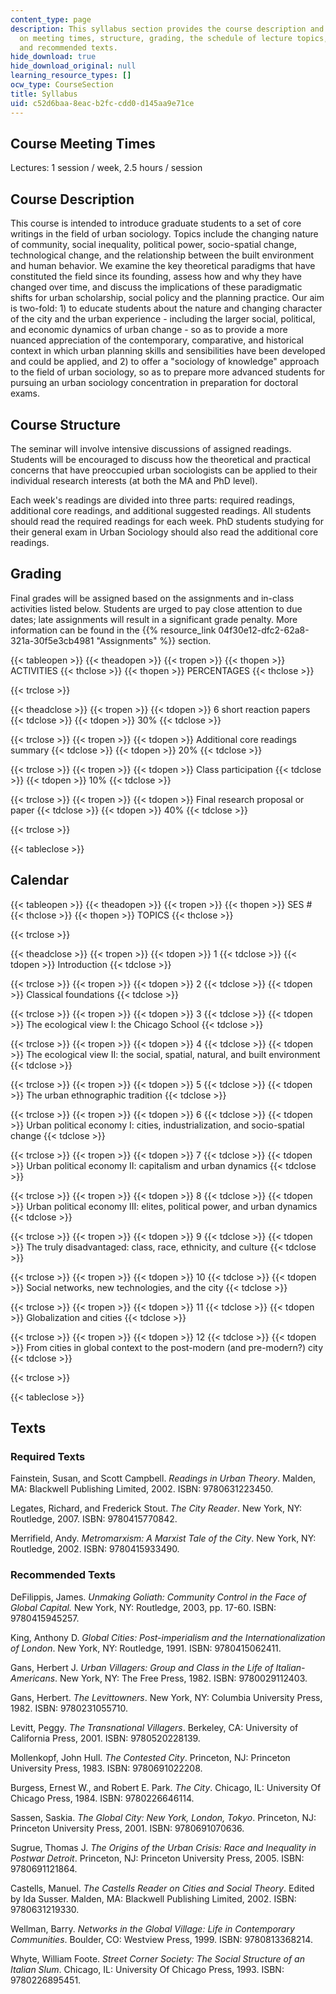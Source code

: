 ```yaml
---
content_type: page
description: This syllabus section provides the course description and information
  on meeting times, structure, grading, the schedule of lecture topics, required texts,
  and recommended texts.
hide_download: true
hide_download_original: null
learning_resource_types: []
ocw_type: CourseSection
title: Syllabus
uid: c52d6baa-8eac-b2fc-cdd0-d145aa9e71ce
---
```


Course Meeting Times
--------------------

Lectures: 1 session / week, 2.5 hours / session

Course Description
------------------

This course is intended to introduce graduate students to a set of core writings in the field of urban sociology. Topics include the changing nature of community, social inequality, political power, socio-spatial change, technological change, and the relationship between the built environment and human behavior. We examine the key theoretical paradigms that have constituted the field since its founding, assess how and why they have changed over time, and discuss the implications of these paradigmatic shifts for urban scholarship, social policy and the planning practice. Our aim is two-fold: 1) to educate students about the nature and changing character of the city and the urban experience - including the larger social, political, and economic dynamics of urban change - so as to provide a more nuanced appreciation of the contemporary, comparative, and historical context in which urban planning skills and sensibilities have been developed and could be applied, and 2) to offer a "sociology of knowledge" approach to the field of urban sociology, so as to prepare more advanced students for pursuing an urban sociology concentration in preparation for doctoral exams.

Course Structure
----------------

The seminar will involve intensive discussions of assigned readings. Students will be encouraged to discuss how the theoretical and practical concerns that have preoccupied urban sociologists can be applied to their individual research interests (at both the MA and PhD level).

Each week's readings are divided into three parts: required readings, additional core readings, and additional suggested readings. All students should read the required readings for each week. PhD students studying for their general exam in Urban Sociology should also read the additional core readings.

Grading
-------

Final grades will be assigned based on the assignments and in-class activities listed below. Students are urged to pay close attention to due dates; late assignments will result in a significant grade penalty. More information can be found in the {{% resource_link 04f30e12-dfc2-62a8-321a-30f5e3cb4981 "Assignments" %}} section.

{{< tableopen >}}
{{< theadopen >}}
{{< tropen >}}
{{< thopen >}}
ACTIVITIES
{{< thclose >}}
{{< thopen >}}
PERCENTAGES
{{< thclose >}}

{{< trclose >}}

{{< theadclose >}}
{{< tropen >}}
{{< tdopen >}}
6 short reaction papers
{{< tdclose >}}
{{< tdopen >}}
30%
{{< tdclose >}}

{{< trclose >}}
{{< tropen >}}
{{< tdopen >}}
Additional core readings summary
{{< tdclose >}}
{{< tdopen >}}
20%
{{< tdclose >}}

{{< trclose >}}
{{< tropen >}}
{{< tdopen >}}
Class participation
{{< tdclose >}}
{{< tdopen >}}
10%
{{< tdclose >}}

{{< trclose >}}
{{< tropen >}}
{{< tdopen >}}
Final research proposal or paper
{{< tdclose >}}
{{< tdopen >}}
40%
{{< tdclose >}}

{{< trclose >}}

{{< tableclose >}}

Calendar
--------

{{< tableopen >}}
{{< theadopen >}}
{{< tropen >}}
{{< thopen >}}
SES #
{{< thclose >}}
{{< thopen >}}
TOPICS
{{< thclose >}}

{{< trclose >}}

{{< theadclose >}}
{{< tropen >}}
{{< tdopen >}}
1
{{< tdclose >}}
{{< tdopen >}}
Introduction
{{< tdclose >}}

{{< trclose >}}
{{< tropen >}}
{{< tdopen >}}
2
{{< tdclose >}}
{{< tdopen >}}
Classical foundations
{{< tdclose >}}

{{< trclose >}}
{{< tropen >}}
{{< tdopen >}}
3
{{< tdclose >}}
{{< tdopen >}}
The ecological view I: the Chicago School
{{< tdclose >}}

{{< trclose >}}
{{< tropen >}}
{{< tdopen >}}
4
{{< tdclose >}}
{{< tdopen >}}
The ecological view II: the social, spatial, natural, and built environment
{{< tdclose >}}

{{< trclose >}}
{{< tropen >}}
{{< tdopen >}}
5
{{< tdclose >}}
{{< tdopen >}}
The urban ethnographic tradition
{{< tdclose >}}

{{< trclose >}}
{{< tropen >}}
{{< tdopen >}}
6
{{< tdclose >}}
{{< tdopen >}}
Urban political economy I: cities, industrialization, and socio-spatial change
{{< tdclose >}}

{{< trclose >}}
{{< tropen >}}
{{< tdopen >}}
7
{{< tdclose >}}
{{< tdopen >}}
Urban political economy II: capitalism and urban dynamics
{{< tdclose >}}

{{< trclose >}}
{{< tropen >}}
{{< tdopen >}}
8
{{< tdclose >}}
{{< tdopen >}}
Urban political economy III: elites, political power, and urban dynamics
{{< tdclose >}}

{{< trclose >}}
{{< tropen >}}
{{< tdopen >}}
9
{{< tdclose >}}
{{< tdopen >}}
The truly disadvantaged: class, race, ethnicity, and culture
{{< tdclose >}}

{{< trclose >}}
{{< tropen >}}
{{< tdopen >}}
10
{{< tdclose >}}
{{< tdopen >}}
Social networks, new technologies, and the city
{{< tdclose >}}

{{< trclose >}}
{{< tropen >}}
{{< tdopen >}}
11
{{< tdclose >}}
{{< tdopen >}}
Globalization and cities
{{< tdclose >}}

{{< trclose >}}
{{< tropen >}}
{{< tdopen >}}
12
{{< tdclose >}}
{{< tdopen >}}
From cities in global context to the post-modern (and pre-modern?) city
{{< tdclose >}}

{{< trclose >}}

{{< tableclose >}}

Texts
-----

### Required Texts

Fainstein, Susan, and Scott Campbell. _Readings in Urban Theory_. Malden, MA: Blackwell Publishing Limited, 2002. ISBN: 9780631223450.

Legates, Richard, and Frederick Stout. _The City Reader_. New York, NY: Routledge, 2007. ISBN: 9780415770842.

Merrifield, Andy. _Metromarxism: A Marxist Tale of the City_. New York, NY: Routledge, 2002. ISBN: 9780415933490.

### Recommended Texts

DeFilippis, James. _Unmaking Goliath: Community Control in the Face of Global Capital._ New York, NY: Routledge, 2003, pp. 17-60. ISBN: 9780415945257.

King, Anthony D. _Global Cities: Post-imperialism and the Internationalization of London_. New York, NY: Routledge, 1991. ISBN: 9780415062411.

Gans, Herbert J. _Urban Villagers: Group and Class in the Life of Italian-Americans_. New York, NY: The Free Press, 1982. ISBN: 9780029112403.

Gans, Herbert. _The Levittowners_. New York, NY: Columbia University Press, 1982. ISBN: 9780231055710.

Levitt, Peggy. _The Transnational Villagers_. Berkeley, CA: University of California Press, 2001. ISBN: 9780520228139.

Mollenkopf, John Hull. _The Contested City_. Princeton, NJ: Princeton University Press, 1983. ISBN: 9780691022208.

Burgess, Ernest W., and Robert E. Park. _The City_. Chicago, IL: University Of Chicago Press, 1984. ISBN: 9780226646114.

Sassen, Saskia. _The Global City: New York, London, Tokyo_. Princeton, NJ: Princeton University Press, 2001. ISBN: 9780691070636.

Sugrue, Thomas J. _The Origins of the Urban Crisis: Race and Inequality in Postwar Detroit_. Princeton, NJ: Princeton University Press, 2005. ISBN: 9780691121864.

Castells, Manuel. _The Castells Reader on Cities and Social Theory_. Edited by Ida Susser. Malden, MA: Blackwell Publishing Limited, 2002. ISBN: 9780631219330.

Wellman, Barry. _Networks in the Global Village: Life in Contemporary Communities_. Boulder, CO: Westview Press, 1999. ISBN: 9780813368214.

Whyte, William Foote. _Street Corner Society: The Social Structure of an Italian Slum_. Chicago, IL: University Of Chicago Press, 1993. ISBN: 9780226895451.